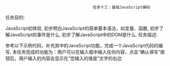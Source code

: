                                           任务十三：基础JavaScript编码
任务目的:

JavaScript初体验,
初步明白JavaScript的简单基本语法，如变量、函数,
初步了解JavaScript的事件是什么,
初步了解JavaScript中的DOM是什么.
任务描述:

参考以下示例代码，补充其中的JavaScript功能，完成一个JavaScript代码的编写,
本任务完成的功能为：用户可以在输入框中输入任何内容，点击“确认填写”按钮后，用户输入的内容会显示在“您输入的值是”文字的右边
